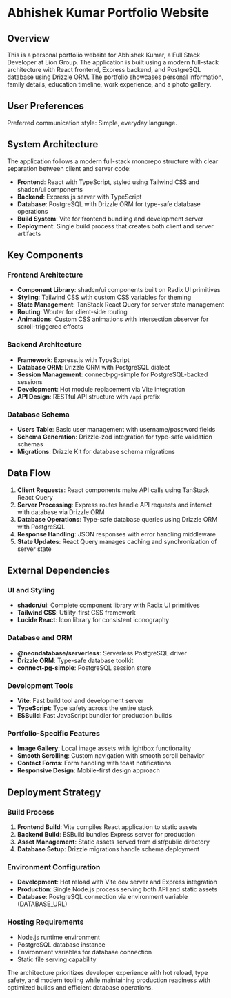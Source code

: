 # Abhishek Kumar Portfolio Website

## Overview

This is a personal portfolio website for Abhishek Kumar, a Full Stack Developer at Lion Group. The application is built using a modern full-stack architecture with React frontend, Express backend, and PostgreSQL database using Drizzle ORM. The portfolio showcases personal information, family details, education timeline, work experience, and a photo gallery.

## User Preferences

Preferred communication style: Simple, everyday language.

## System Architecture

The application follows a modern full-stack monorepo structure with clear separation between client and server code:

- **Frontend**: React with TypeScript, styled using Tailwind CSS and shadcn/ui components
- **Backend**: Express.js server with TypeScript
- **Database**: PostgreSQL with Drizzle ORM for type-safe database operations
- **Build System**: Vite for frontend bundling and development server
- **Deployment**: Single build process that creates both client and server artifacts

## Key Components

### Frontend Architecture
- **Component Library**: shadcn/ui components built on Radix UI primitives
- **Styling**: Tailwind CSS with custom CSS variables for theming
- **State Management**: TanStack React Query for server state management
- **Routing**: Wouter for client-side routing
- **Animations**: Custom CSS animations with intersection observer for scroll-triggered effects

### Backend Architecture
- **Framework**: Express.js with TypeScript
- **Database ORM**: Drizzle ORM with PostgreSQL dialect
- **Session Management**: connect-pg-simple for PostgreSQL-backed sessions
- **Development**: Hot module replacement via Vite integration
- **API Design**: RESTful API structure with `/api` prefix

### Database Schema
- **Users Table**: Basic user management with username/password fields
- **Schema Generation**: Drizzle-zod integration for type-safe validation schemas
- **Migrations**: Drizzle Kit for database schema migrations

## Data Flow

1. **Client Requests**: React components make API calls using TanStack React Query
2. **Server Processing**: Express routes handle API requests and interact with database via Drizzle ORM
3. **Database Operations**: Type-safe database queries using Drizzle ORM with PostgreSQL
4. **Response Handling**: JSON responses with error handling middleware
5. **State Updates**: React Query manages caching and synchronization of server state

## External Dependencies

### UI and Styling
- **shadcn/ui**: Complete component library with Radix UI primitives
- **Tailwind CSS**: Utility-first CSS framework
- **Lucide React**: Icon library for consistent iconography

### Database and ORM
- **@neondatabase/serverless**: Serverless PostgreSQL driver
- **Drizzle ORM**: Type-safe database toolkit
- **connect-pg-simple**: PostgreSQL session store

### Development Tools
- **Vite**: Fast build tool and development server
- **TypeScript**: Type safety across the entire stack
- **ESBuild**: Fast JavaScript bundler for production builds

### Portfolio-Specific Features
- **Image Gallery**: Local image assets with lightbox functionality
- **Smooth Scrolling**: Custom navigation with smooth scroll behavior
- **Contact Forms**: Form handling with toast notifications
- **Responsive Design**: Mobile-first design approach

## Deployment Strategy

### Build Process
1. **Frontend Build**: Vite compiles React application to static assets
2. **Backend Build**: ESBuild bundles Express server for production
3. **Asset Management**: Static assets served from dist/public directory
4. **Database Setup**: Drizzle migrations handle schema deployment

### Environment Configuration
- **Development**: Hot reload with Vite dev server and Express integration
- **Production**: Single Node.js process serving both API and static assets
- **Database**: PostgreSQL connection via environment variable (DATABASE_URL)

### Hosting Requirements
- Node.js runtime environment
- PostgreSQL database instance
- Environment variables for database connection
- Static file serving capability

The architecture prioritizes developer experience with hot reload, type safety, and modern tooling while maintaining production readiness with optimized builds and efficient database operations.